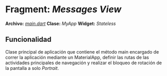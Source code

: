 # Fragment: *Messages View*
**Archivo:**  [*main.dart*](../../lib/pages/main_page.dart)
**Clase:**  *MyApp*
**Widget:** *Stateless*
## Funcionalidad
Clase principal de aplicación que contiene el método main encargado de correr la aplicación mediante un MaterialApp, definir las rutas de las actividades principales de navegación y realizar el bloqueo de rotación de la pantalla a solo *Portrait*.
